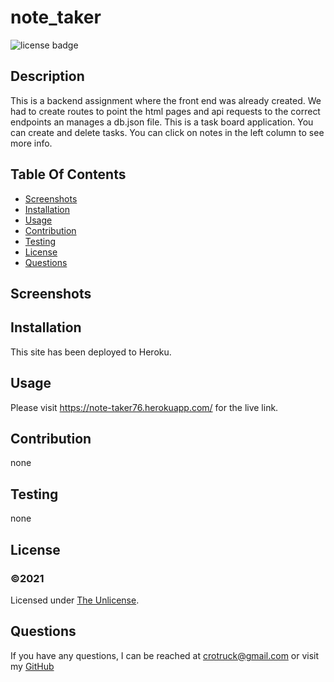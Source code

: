 # note_taker

  ![license badge](https://img.shields.io/static/v1?label=license&message=The_Unlicense&color=red)
  
  ## Description
  This is a backend assignment where the front end was already created. We had to create routes to point the html pages and api requests to the correct endpoints an manages a db.json file. This is a task board application. You can create and delete tasks. You can click on notes in the left column to see more info.

  ## Table Of Contents
  * [Screenshots](#Screenshots)
  * [Installation](#Instalation)
  * [Usage](#Usage)
  * [Contribution](#Contribution)
  * [Testing](#Tesing)
  * [License](#License)
  * [Questions](#Questions)

  ## Screenshots
  

  ## Installation
  This site has been deployed to Heroku.

  ## Usage
  Please visit https://note-taker76.herokuapp.com/ for the live link.

  ## Contribution
  none

  ## Testing
  none

  ## License
  ### ©️2021 

 

  Licensed under [The Unlicense](./utils/Unlicense).
  

  ## Questions
  If you have any questions, I can be reached at crotruck@gmail.com or 
  visit my [GitHub](https://github.com/crotruck)
  